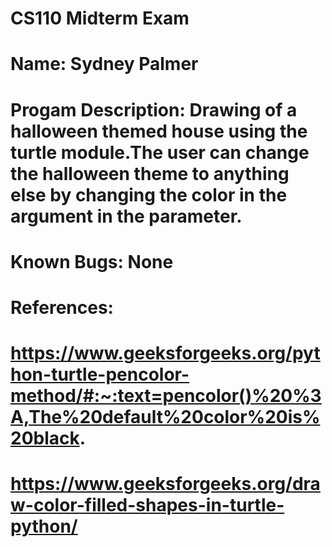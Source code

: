 # CS110 Midterm Exam
# Name: Sydney Palmer
# Progam Description: Drawing of a halloween themed house using the turtle module.The user can change the halloween theme to anything else by changing the color in the argument in the parameter.
# Known Bugs: None
# References: 
# https://www.geeksforgeeks.org/python-turtle-pencolor-method/#:~:text=pencolor()%20%3A,The%20default%20color%20is%20black.
# https://www.geeksforgeeks.org/draw-color-filled-shapes-in-turtle-python/
# 